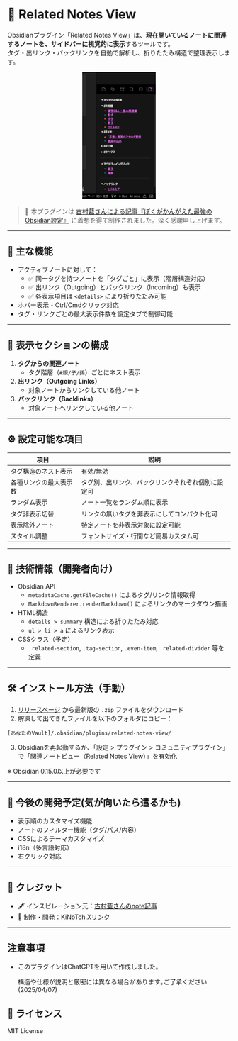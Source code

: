 # 🧭 Related Notes View

Obsidianプラグイン「Related Notes View」は、**現在開いているノートに関連するノートを、サイドバーに視覚的に表示**するツールです。  
タグ・出リンク・バックリンクを自動で解析し、折りたたみ構造で整理表示します。

<p align="center">
  <img src="./preview.png" alt="関連ノートビューのプレビュー" width="33%">
</p>

> 📝 本プラグインは [古村藍さんによる記事『ぼくがかんがえた最強のObsidian設定』](https://note.com/indigo372/n/nae1e72203c5b) に着想を得て制作されました。深く感謝申し上げます。

---

## 🔧 主な機能

- アクティブノートに対して：
  - ✅ 同一タグを持つノートを「タグごと」に表示（階層構造対応）
  - ✅ 出リンク（Outgoing）とバックリンク（Incoming）も表示
  - ✅ 各表示項目は `<details>` により折りたたみ可能
- ホバー表示・Ctrl/Cmdクリック対応
- タグ・リンクごとの最大表示件数を設定タブで制御可能

---

## 📁 表示セクションの構成

1. **タグからの関連ノート**
   - タグ階層（`#親/子/孫`）ごとにネスト表示
2. **出リンク（Outgoing Links）**
   - 対象ノートからリンクしている他ノート
3. **バックリンク（Backlinks）**
   - 対象ノートへリンクしている他ノート

---

## ⚙️ 設定可能な項目

| 項目 | 説明 |
|------|------|
| タグ構造のネスト表示 | 有効/無効 |
| 各種リンクの最大表示数 | タグ別、出リンク、バックリンクそれぞれ個別に設定可 |
| ランダム表示 | ノート一覧をランダム順に表示 |
| タグ非表示切替 | リンクの無いタグを非表示にしてコンパクト化可 |
| 表示除外ノート | 特定ノートを非表示対象に設定可能 |
| スタイル調整 | フォントサイズ・行間など簡易カスタム可 |

---

## 📐 技術情報（開発者向け）

- Obsidian API
  - `metadataCache.getFileCache()` によるタグ/リンク情報取得
  - `MarkdownRenderer.renderMarkdown()` によるリンクのマークダウン描画
- HTML構造
  - `details > summary` 構造による折りたたみ対応
  - `ul > li > a` によるリンク表示
- CSSクラス（予定）
  - `.related-section`, `.tag-section`, `.even-item`, `.related-divider` 等を定義

---

## 🛠 インストール方法（手動）

1. [リリースページ](https://github.com/kinoko34077/obsidian-related-notes-view/releases) から最新版の `.zip` ファイルをダウンロード
2. 解凍して出てきたファイルを以下のフォルダにコピー：

```
[あなたのVault]/.obsidian/plugins/related-notes-view/
```

3. Obsidianを再起動するか、「設定 > プラグイン > コミュニティプラグイン」で「関連ノートビュー（Related Notes View）」を有効化

※ Obsidian 0.15.0以上が必要です

---

## 📌 今後の開発予定(気が向いたら遣るかも)

- 表示順のカスタマイズ機能
- ノートのフィルター機能（タグ/パス/内容）
- CSSによるテーマカスタマイズ
- i18n（多言語対応）
- 右クリック対応

---

## 🧾 クレジット

- 🖋 インスピレーション元：[古村藍さんのnote記事](https://note.com/indigo372/n/nae1e72203c5b)
- 👤 制作・開発：KiNoTch.[Xリンク](https://x.com/kinokino3310427)

---

## 注意事項

- このプラグインはChatGPTを用いて作成しました｡

  構造や仕様が説明と厳密には異なる場合があります｡ご了承ください(2025/04/07)

## 🪪 ライセンス

MIT License
